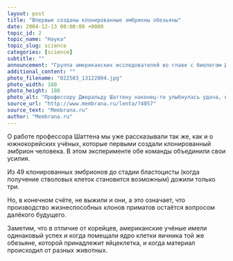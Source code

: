 ```yaml
---
layout: post
title: "Впервые созданы клонированные эмбрионы обезьяны"
date: 2004-12-13 00:00:00 +0000
topic_id: 2
topic_name: "Наука"
topic_slug: science
categories: [science]
subtitle: ""
announcement: "Группа американских исследователей во главе с биологом Джеральдом Шаттеном (Gerald Schatten) из медицинской школы университета Питсбурга (University of Pittsburgh School of Medicine) впервые в мире создала клонированные эмбрионы макаки-резус, из которых можно получить стволовые клетки."
additional_content: ""
photo_filename: "022503_13122004.jpg"
photo_width: 180
photo_height: 180
photo_alt: "Профессору Джеральду Шаттену наконец-то улыбнулась удача, впрочем, о большом успехе пока говорить не приходится (фото с сайта discover.pitt.edu)"
source_url: "http://www.membrana.ru/lenta/?4057"
source_text: "Membrana.ru"
author: "Membrana.ru"
---
```

О работе профессора Шаттена мы уже рассказывали так же, как и о южнокорейских учёных, которые первыми создали клонированный эмбрион человека. В этом эксперименте обе команды объединили свои усилия.

Из 49 клонированных эмбрионов до стадии бластоцисты (когда получение стволовых клеток становится возможным) дожили только три.

Но, в конечном счёте, не выжили и они, а это означает, что производство жизнеспособных клонов приматов остаётся вопросом далёкого будущего.

Заметим, что в отличие от корейцев, американские учёные имели одинаковый успех и когда помещали ядро клетки яичника той же обезьяне, которой принадлежит яйцеклетка, и когда материал происходил от разных животных.

